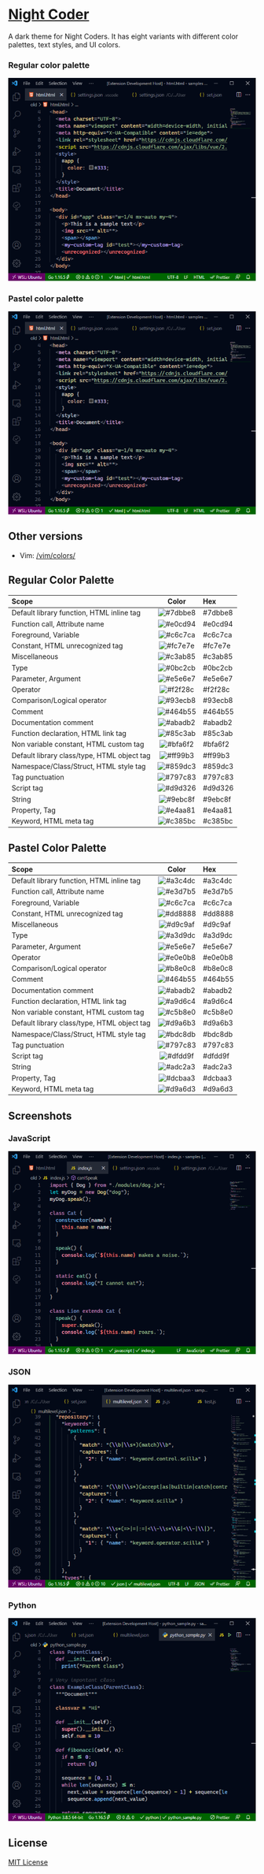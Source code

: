 # [Night Coder](https://marketplace.visualstudio.com/items?itemName=a5hk.night-coder)

A dark theme for Night Coders. It has eight variants with different color palettes, text styles, and UI colors.

### Regular color palette

![html](screenshot/html.png)

### Pastel color palette

![html](screenshot/pastel.png)

## Other versions

- Vim: [/vim/colors/](/vim/colors/)

## Regular Color Palette

| Scope | Color | Hex |
|:------|:-----:|:----|
|Default library function, HTML inline tag|![#7dbbe8](https://via.placeholder.com/23/7dbbe8/?text=+)|#7dbbe8|
|Function call, Attribute name|![#e0cd94](https://via.placeholder.com/23/e0cd94/?text=+)|#e0cd94|
|Foreground, Variable|![#c6c7ca](https://via.placeholder.com/23/c6c7ca/?text=+)|#c6c7ca|
|Constant, HTML unrecognized tag|![#fc7e7e](https://via.placeholder.com/23/fc7e7e/?text=+)|#fc7e7e|
|Miscellaneous|![#c3ab85](https://via.placeholder.com/23/c3ab85/?text=+)|#c3ab85|
|Type|![#0bc2cb](https://via.placeholder.com/23/0bc2cb/?text=+)|#0bc2cb|
|Parameter, Argument|![#e5e6e7](https://via.placeholder.com/23/e5e6e7/?text=+)|#e5e6e7|
|Operator|![#f2f28c](https://via.placeholder.com/23/f2f28c/?text=+)|#f2f28c|
|Comparison/Logical operator|![#93ecb8](https://via.placeholder.com/23/93ecb8/?text=+)|#93ecb8|
|Comment|![#464b55](https://via.placeholder.com/23/464b55/?text=+)|#464b55|
|Documentation comment|![#abadb2](https://via.placeholder.com/23/abadb2/?text=+)|#abadb2|
|Function declaration, HTML link tag|![#85c3ab](https://via.placeholder.com/23/85c3ab/?text=+)|#85c3ab|
|Non variable constant, HTML custom tag|![#bfa6f2](https://via.placeholder.com/23/bfa6f2/?text=+)|#bfa6f2|
|Default library class/type, HTML object tag|![#ff99b3](https://via.placeholder.com/23/ff99b3/?text=+)|#ff99b3|
|Namespace/Class/Struct, HTML style tag|![#859dc3](https://via.placeholder.com/23/859dc3/?text=+)|#859dc3|
|Tag punctuation|![#797c83](https://via.placeholder.com/23/797c83/?text=+)|#797c83|
|Script tag|![#d9d326](https://via.placeholder.com/23/d9d326/?text=+)|#d9d326|
|String|![#9ebc8f](https://via.placeholder.com/23/9ebc8f/?text=+)|#9ebc8f|
|Property, Tag |![#e4aa81](https://via.placeholder.com/23/e4aa81/?text=+)|#e4aa81|
|Keyword, HTML meta tag|![#c385bc](https://via.placeholder.com/23/c385bc/?text=+)|#c385bc|

## Pastel Color Palette

| Scope | Color | Hex |
|:------|:-----:|:----|
|Default library function, HTML inline tag|![#a3c4dc](https://via.placeholder.com/23/a3c4dc/?text=+)|#a3c4dc|
|Function call, Attribute name|![#e3d7b5](https://via.placeholder.com/23/e3d7b5/?text=+)|#e3d7b5|
|Foreground, Variable|![#c6c7ca](https://via.placeholder.com/23/c6c7ca/?text=+)|#c6c7ca|
|Constant, HTML unrecognized tag|![#dd8888](https://via.placeholder.com/23/dd8888/?text=+)|#dd8888|
|Miscellaneous|![#d9c9af](https://via.placeholder.com/23/d9c9af/?text=+)|#d9c9af|
|Type|![#a3d9dc](https://via.placeholder.com/23/a3d9dc/?text=+)|#a3d9dc|
|Parameter, Argument|![#e5e6e7](https://via.placeholder.com/23/e5e6e7/?text=+)|#e5e6e7|
|Operator|![#e0e0b8](https://via.placeholder.com/23/e0e0b8/?text=+)|#e0e0b8|
|Comparison/Logical operator|![#b8e0c8](https://via.placeholder.com/23/b8e0c8/?text=+)|#b8e0c8|
|Comment|![#464b55](https://via.placeholder.com/23/464b55/?text=+)|#464b55|
|Documentation comment|![#abadb2](https://via.placeholder.com/23/abadb2/?text=+)|#abadb2|
|Function declaration, HTML link tag|![#a9d6c4](https://via.placeholder.com/23/a9d6c4/?text=+)|#a9d6c4|
|Non variable constant, HTML custom tag|![#c5b8e0](https://via.placeholder.com/23/c5b8e0/?text=+)|#c5b8e0|
|Default library class/type, HTML object tag|![#d9a6b3](https://via.placeholder.com/23/d9a6b3/?text=+)|#d9a6b3|
|Namespace/Class/Struct, HTML style tag|![#bdc8db](https://via.placeholder.com/23/bdc8db/?text=+)|#bdc8db|
|Tag punctuation|![#797c83](https://via.placeholder.com/23/797c83/?text=+)|#797c83|
|Script tag|![#dfdd9f](https://via.placeholder.com/23/dfdd9f/?text=+)|#dfdd9f|
|String|![#adc2a3](https://via.placeholder.com/23/adc2a3/?text=+)|#adc2a3|
|Property, Tag |![#dcbaa3](https://via.placeholder.com/23/dcbaa3/?text=+)|#dcbaa3|
|Keyword, HTML meta tag|![#d9a6d3](https://via.placeholder.com/23/d9a6d3/?text=+)|#d9a6d3|

## Screenshots

### JavaScript

![javascript](screenshot/javascript.png)

### JSON

![javascript](screenshot/json.png)

### Python

![python](screenshot/python.png)

## License

[MIT License](LICENSE)
